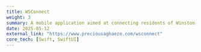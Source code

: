 ```yaml
---
title: WSConnect
weight: 3
summary: A mobile application aimed at connecting residents of Winston Salem to the city provided resources such as finding events, getting trash pickup dates, paying utility bills easily, and connecting with other elected officials.
date: 2025-05-12
external_link: "https://www.preciousaghaeze.com/wsconnect"
core_tech: [Swift, SwiftUI]
---
```

